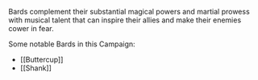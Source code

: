 Bards complement their substantial magical powers and martial prowess with musical talent that can inspire their allies and make their enemies cower in fear.

Some notable Bards in this Campaign:
* [[Buttercup]]
* [[Shank]]